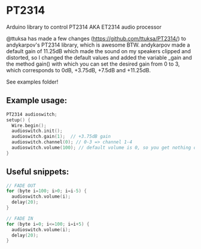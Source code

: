# PT2314
Arduino library to control PT2314 AKA ET2314 audio processor

@ttuksa has made a few changes (https://github.com/ttuksa/PT2314/) to andykarpov's PT2314 library, which is awesome BTW.
andykarpov made a default gain of 11.25dB which made the sound on my speakers clipped and distorted, 
so I changed the default values and added the variable _gain and the method gain() with which
you can set the desired gain from 0 to 3, which corresponds to 0dB, +3.75dB, +7.5dB and +11.25dB.

See examples folder!

## Example usage:
```c++
PT2314 audioswitch;
setup() {
  Wire.begin();
  audioswitch.init();
  audioswitch.gain(1);  // +3.75dB gain
  audioswitch.channel(0); // 0-3 => channel 1-4
  audioswitch.volume(100); // default volume is 0, so you get nothing out of the output. 100 = full volume.
}
```

## Useful snippets:

```c++
// FADE OUT
for (byte i=100; i>0; i=i-5) {
  audioswitch.volume(i);
  delay(20);
}

// FADE IN
for (byte i=0; i<=100; i=i+5) {
  audioswitch.volume(i);
  delay(20);
}
```
